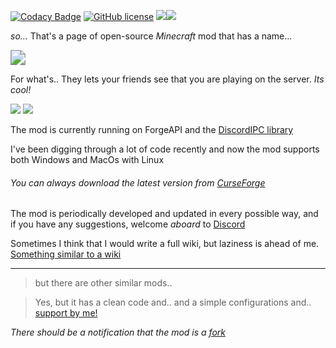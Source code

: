 [![Codacy Badge](https://api.codacy.com/project/badge/Grade/4f36d1a7066d41b3995a0aefee893f1c)](https://app.codacy.com/manual/ijo42/Uplink?utm_source=github.com&utm_medium=referral&utm_content=ijo42/Uplink&utm_campaign=Badge_Grade_Dashboard)
[![GitHub license](https://img.shields.io/github/license/ijo42/Uplink?style=for-the-badge)](https://github.com/ijo42/Uplink/blob/main/LICENSE) ![](http://cf.way2muchnoise.eu/333787.svg?badge_style=for_the_badge)![](http://cf.way2muchnoise.eu/versions/333787.svg?badge_style=for_the_badge)

*so...* That's a page of open-source *Minecraft* mod that has a name...

<img src="http://cf.way2muchnoise.eu/title/uplink.svg?badge_style=for_the_badge" style="zoom:150%;" />

For what's.. They lets your friends see that you are playing on the server. *Its cool!*

![](https://github.com/ijo42/Uplink/raw/data/screenshots/Server.jpg) ![](https://github.com/ijo42/Uplink/raw/data/screenshots/Loading.jpg)

The mod is currently running on ForgeAPI and the [DiscordIPC library](https://github.com/jagrosh/DiscordIPC)

I've been digging through a lot of code recently and now the mod supports both Windows and MacOs with Linux

###### You can always download the latest version from [CurseForge](https://www.curseforge.com/minecraft/mc-mods/uplink)

The mod is periodically developed and updated in every possible way, and if you have any suggestions, welcome *aboard* to [Discord](https://discord.gg/Zm8KuC)

Sometimes I think that I would write a full wiki, but laziness is ahead of me. [Something similar to a wiki](https://github.com/ijo42/Uplink/wiki)

------

> but there are other similar mods..

> Yes, but it has a clean code and.. and a simple configurations and.. [support by me!](https://ijo42.ru)

*There should be a notification that the mod is a [fork](https://github.com/TheFrontier/Uplink)*